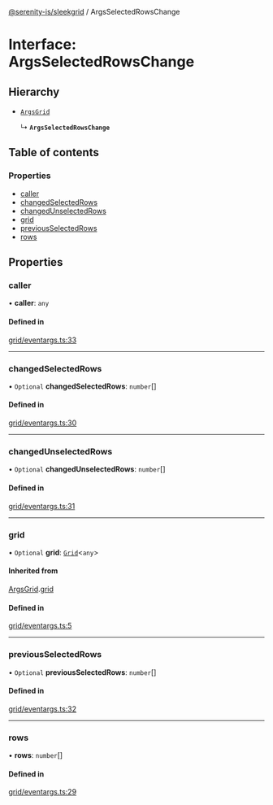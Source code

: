 [@serenity-is/sleekgrid](../README.md) / ArgsSelectedRowsChange

# Interface: ArgsSelectedRowsChange

## Hierarchy

- [`ArgsGrid`](ArgsGrid.md)

  ↳ **`ArgsSelectedRowsChange`**

## Table of contents

### Properties

- [caller](ArgsSelectedRowsChange.md#caller)
- [changedSelectedRows](ArgsSelectedRowsChange.md#changedselectedrows)
- [changedUnselectedRows](ArgsSelectedRowsChange.md#changedunselectedrows)
- [grid](ArgsSelectedRowsChange.md#grid)
- [previousSelectedRows](ArgsSelectedRowsChange.md#previousselectedrows)
- [rows](ArgsSelectedRowsChange.md#rows)

## Properties

### caller

• **caller**: `any`

#### Defined in

[grid/eventargs.ts:33](https://github.com/serenity-is/sleekgrid/blob/master/src/grid/eventargs.ts#line&#x3D;33)

___

### changedSelectedRows

• `Optional` **changedSelectedRows**: `number`[]

#### Defined in

[grid/eventargs.ts:30](https://github.com/serenity-is/sleekgrid/blob/master/src/grid/eventargs.ts#line&#x3D;30)

___

### changedUnselectedRows

• `Optional` **changedUnselectedRows**: `number`[]

#### Defined in

[grid/eventargs.ts:31](https://github.com/serenity-is/sleekgrid/blob/master/src/grid/eventargs.ts#line&#x3D;31)

___

### grid

• `Optional` **grid**: [`Grid`](../classes/Grid.md)<`any`\>

#### Inherited from

[ArgsGrid](ArgsGrid.md).[grid](ArgsGrid.md#grid)

#### Defined in

[grid/eventargs.ts:5](https://github.com/serenity-is/sleekgrid/blob/master/src/grid/eventargs.ts#line&#x3D;5)

___

### previousSelectedRows

• `Optional` **previousSelectedRows**: `number`[]

#### Defined in

[grid/eventargs.ts:32](https://github.com/serenity-is/sleekgrid/blob/master/src/grid/eventargs.ts#line&#x3D;32)

___

### rows

• **rows**: `number`[]

#### Defined in

[grid/eventargs.ts:29](https://github.com/serenity-is/sleekgrid/blob/master/src/grid/eventargs.ts#line&#x3D;29)
